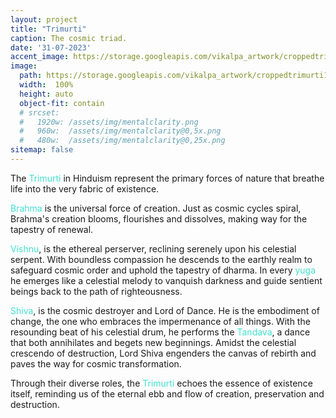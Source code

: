```yaml
---
layout: project
title: "Trimurti"
caption: The cosmic triad.
date: '31-07-2023'
accent_image: https://storage.googleapis.com/vikalpa_artwork/croppedtrimurti1.png
image: 
  path: https://storage.googleapis.com/vikalpa_artwork/croppedtrimurti1.png
  width:  100%
  height: auto
  object-fit: contain
  # srcset: 
  #   1920w: /assets/img/mentalclarity.png
  #   960w:  /assets/img/mentalclarity@0,5x.png
  #   480w:  /assets/img/mentalclarity@0,25x.png
sitemap: false
---
```


 
  The <span style="color:turquoise">Trimurti</span> in Hinduism represent the primary forces of nature that breathe life into the very fabric of existence. 
  
  <span style="color:turquoise">Brahma</span> is the universal force of creation. Just as cosmic cycles spiral, Brahma's creation blooms, flourishes and dissolves, making way for the tapestry of renewal. 

  <span style="color:turquoise">Vishnu</span>, is the ethereal perserver, reclining serenely upon his celestial serpent. With boundless compassion he descends to the earthly realm to safeguard cosmic order and uphold the tapestry of dharma. In every  <span style="color:turquoise">yuga</span> he emerges like a celestial melody to vanquish darkness and guide sentient beings back to the path of righteousness. 

  <span style="color:turquoise">Shiva</span>, is the cosmic destroyer and Lord of Dance. He is the embodiment of change, the one who embraces the impermenance of all things. With the resounding beat of his celestial drum, he performs the <span style="color:turquoise">Tandava</span>, a dance that both annihilates and begets new beginnings. Amidst the celestial crescendo of destruction, Lord Shiva engenders the canvas of rebirth and paves the way for cosmic transformation. 

  Through their diverse roles, the <span style="color:turquoise">Trimurti</span> echoes the essence of existence itself, reminding us of the eternal ebb and flow of creation, preservation and destruction.   
